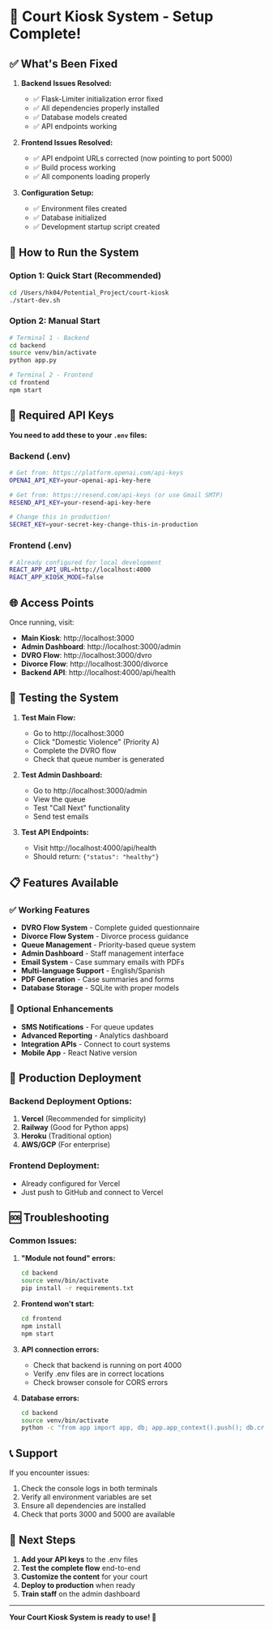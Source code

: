 # 🎉 Court Kiosk System - Setup Complete!

## ✅ What's Been Fixed

1. **Backend Issues Resolved:**
   - ✅ Flask-Limiter initialization error fixed
   - ✅ All dependencies properly installed
   - ✅ Database models created
   - ✅ API endpoints working

2. **Frontend Issues Resolved:**
   - ✅ API endpoint URLs corrected (now pointing to port 5000)
   - ✅ Build process working
   - ✅ All components loading properly

3. **Configuration Setup:**
   - ✅ Environment files created
   - ✅ Database initialized
   - ✅ Development startup script created

## 🚀 How to Run the System

### Option 1: Quick Start (Recommended)
```bash
cd /Users/hk04/Potential_Project/court-kiosk
./start-dev.sh
```

### Option 2: Manual Start
```bash
# Terminal 1 - Backend
cd backend
source venv/bin/activate
python app.py

# Terminal 2 - Frontend
cd frontend
npm start
```

## 🔑 Required API Keys

**You need to add these to your `.env` files:**

### Backend (.env)
```bash
# Get from: https://platform.openai.com/api-keys
OPENAI_API_KEY=your-openai-api-key-here

# Get from: https://resend.com/api-keys (or use Gmail SMTP)
RESEND_API_KEY=your-resend-api-key-here

# Change this in production!
SECRET_KEY=your-secret-key-change-this-in-production
```

### Frontend (.env)
```bash
# Already configured for local development
REACT_APP_API_URL=http://localhost:4000
REACT_APP_KIOSK_MODE=false
```

## 🌐 Access Points

Once running, visit:
- **Main Kiosk**: http://localhost:3000
- **Admin Dashboard**: http://localhost:3000/admin
- **DVRO Flow**: http://localhost:3000/dvro
- **Divorce Flow**: http://localhost:3000/divorce
- **Backend API**: http://localhost:4000/api/health

## 🧪 Testing the System

1. **Test Main Flow:**
   - Go to http://localhost:3000
   - Click "Domestic Violence" (Priority A)
   - Complete the DVRO flow
   - Check that queue number is generated

2. **Test Admin Dashboard:**
   - Go to http://localhost:3000/admin
   - View the queue
   - Test "Call Next" functionality
   - Send test emails

3. **Test API Endpoints:**
   - Visit http://localhost:4000/api/health
   - Should return: `{"status": "healthy"}`

## 📋 Features Available

### ✅ Working Features
- **DVRO Flow System** - Complete guided questionnaire
- **Divorce Flow System** - Divorce process guidance
- **Queue Management** - Priority-based queue system
- **Admin Dashboard** - Staff management interface
- **Email System** - Case summary emails with PDFs
- **Multi-language Support** - English/Spanish
- **PDF Generation** - Case summaries and forms
- **Database Storage** - SQLite with proper models

### 🔧 Optional Enhancements
- **SMS Notifications** - For queue updates
- **Advanced Reporting** - Analytics dashboard
- **Integration APIs** - Connect to court systems
- **Mobile App** - React Native version

## 🚀 Production Deployment

### Backend Deployment Options:
1. **Vercel** (Recommended for simplicity)
2. **Railway** (Good for Python apps)
3. **Heroku** (Traditional option)
4. **AWS/GCP** (For enterprise)

### Frontend Deployment:
- Already configured for Vercel
- Just push to GitHub and connect to Vercel

## 🆘 Troubleshooting

### Common Issues:

1. **"Module not found" errors:**
   ```bash
   cd backend
   source venv/bin/activate
   pip install -r requirements.txt
   ```

2. **Frontend won't start:**
   ```bash
   cd frontend
   npm install
   npm start
   ```

3. **API connection errors:**
   - Check that backend is running on port 4000
   - Verify .env files are in correct locations
   - Check browser console for CORS errors

4. **Database errors:**
   ```bash
   cd backend
   source venv/bin/activate
   python -c "from app import app, db; app.app_context().push(); db.create_all()"
   ```

## 📞 Support

If you encounter issues:
1. Check the console logs in both terminals
2. Verify all environment variables are set
3. Ensure all dependencies are installed
4. Check that ports 3000 and 5000 are available

## 🎯 Next Steps

1. **Add your API keys** to the .env files
2. **Test the complete flow** end-to-end
3. **Customize the content** for your court
4. **Deploy to production** when ready
5. **Train staff** on the admin dashboard

---

**Your Court Kiosk System is ready to use! 🎉**
